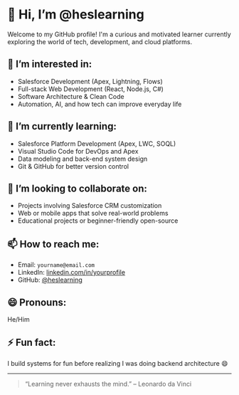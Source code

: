 # 👋 Hi, I’m @heslearning

Welcome to my GitHub profile! I'm a curious and motivated learner currently exploring the world of tech, development, and cloud platforms.

## 👀 I’m interested in:
- Salesforce Development (Apex, Lightning, Flows)
- Full-stack Web Development (React, Node.js, C#)
- Software Architecture & Clean Code
- Automation, AI, and how tech can improve everyday life

## 🌱 I’m currently learning:
- Salesforce Platform Development (Apex, LWC, SOQL)
- Visual Studio Code for DevOps and Apex
- Data modeling and back-end system design
- Git & GitHub for better version control

## 💞️ I’m looking to collaborate on:
- Projects involving Salesforce CRM customization
- Web or mobile apps that solve real-world problems
- Educational projects or beginner-friendly open-source

## 📫 How to reach me:
- Email: `yourname@email.com`
- LinkedIn: [linkedin.com/in/yourprofile](https://linkedin.com/in/yourprofile)
- GitHub: [@heslearning](https://github.com/heslearning)

## 😄 Pronouns:
He/Him

## ⚡ Fun fact:
I build systems for fun before realizing I was doing backend architecture 😄

---

> “Learning never exhausts the mind.” – Leonardo da Vinci
